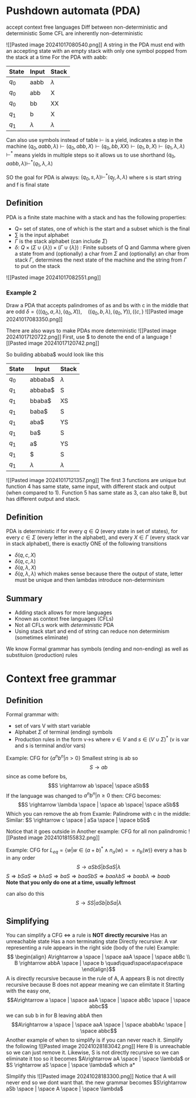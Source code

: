 # Pushdown automata (PDA)
accept context free languages
	Diff between non-deterministic and deterministic
	Some CFL are inherently non-deterministic

![[Pasted image 20241017080540.png]]
A string in the PDA must end with an accepting state with an empty stack with only one symbol popped from the stack at a time
For the PDA with aabb:

| State | Input     | Stack     |
| ----- | --------- | --------- |
| $q_0$ | aabb      | $\lambda$ |
| $q_0$ | abb       | X         |
| $q_0$ | bb        | XX        |
| $q_1$ | b         | X         |
| $q_1$ | $\lambda$ | $\lambda$ |
Can also use symbols instead of table
$\vdash$  is a yield, indicates a step in the machine
$(q_{0}, aabb, \lambda) \vdash (q_{0}, abb, X) \vdash (q_{0}, bb, XX) \vdash (q_{1}, b, X) \vdash (q_{1}, \lambda, \lambda)$  
$\vdash^{*}$ means yields in multiple steps so it allows us to use shorthand
$(q_{0}, aabb, \lambda) \vdash^{*} (q_{1}, \lambda, \lambda)$  

SO the goal for PDA is always:
$(q_{0}, s, \lambda) \vdash^{*} (q_{f}, \lambda, \lambda)$ where s is start string and f is final state

## Definition
PDA is a finite state machine with a stack and has the following properties:
- Q= set of states, one of which is the start and a subset which is the final
- $\sum$ is the input alphabet
- $\Gamma$ is the stack alphabet (can include $\Sigma$) 
- $\delta$: $Q \times (\Sigma \cup \{\lambda\}) \times (\Gamma \cup \{\lambda\})$ : Finite subsets of Q and Gamma where given a state from and (optionally) a char from $\Sigma$ and (optionally) an char from stack $\Gamma$, determines the next state of the machine and the string from $\Gamma$ to put on the stack

![[Pasted image 20241017082551.png]]

### Example 2
Draw a PDA that accepts palindromes of as and bs with c in the middle that are odd
$\delta = \{((q_{0}, a, \lambda), (q_{0}, X)),\quad ((q_{0}, b, \lambda), (q_{0}, Y)), ((c, \}$ 
![[Pasted image 20241017083350.png]]


There are also ways to make PDAs more deterministic
![[Pasted image 20241017120722.png]]
First, use $ to denote the end of a language
![[Pasted image 20241017120742.png]]

So building abbaba$ would look like this

| State | Input     | Stack     |
| ----- | --------- | --------- |
| $q_0$ | abbaba$   | $\lambda$ |
| $q_1$ | abbaba$   | S         |
| $q_1$ | bbaba$    | XS        |
| $q_1$ | baba$     | S         |
| $q_1$ | aba$      | YS        |
| $q_1$ | ba$       | S         |
| $q_1$ | a$        | YS        |
| $q_1$ | $         | S         |
| $q_1$ | $\lambda$ | $\lambda$ |
![[Pasted image 20241017121357.png]]
The first 3 functions are unique but function 4 has same state, same input, with different stack and output (when compared to 1). Function 5 has same state as 3, can also take B, but has different output and stack.


## Definition
PDA is deterministic if for every $q \in Q$ (every state in set of states), for every $c \in \Sigma$ (every letter in the alphabet), and every $X \in \Gamma$ (every stack var in stack alphabet), there is exactly ONE of the following transitions
- $\delta(q,c,X)$ 
- $\delta(q,c,\lambda)$ 
- $\delta(q,\lambda,X)$ 
- $\delta(q,\lambda,\lambda)$ 
which makes sense because there the output of state, letter must be unique and then lambdas introduce non-determinism

## Summary
- Adding stack allows for more languages
- Known as context free languages (CFLs)
- Not all CFLs work with *deterministic* PDA 
- Using stack start and end of string can reduce non determinism (sometimes eliminate)

We know Formal grammar has symbols (ending and non-ending) as well as substituion (production) rules

# Context free grammar
## Definition
Formal grammar with:
- set of vars V with start variable
- Alphabet $\Sigma$ of terminal (ending) symbols
- Production rules in the form v->s where $v \in V$ and $s \in (V \cup \Sigma)^{*}$ (v is var and s is terminal and/or vars)

Example: CFG for $\{a^{n}b^{n} | n>0\}$ 
	Smallest string is ab so $$S \rightarrow ab$$
	since as come before bs, $$S \rightarrow ab \space| \space aSb$$
If the language was changed to $a^{n}b^{n}|n\ge0$ then:
	CFG becomes: $$S  \rightarrow \lambda \space | \space ab \space| \space aSb$$
	Which you can remove the ab from
Examle: Palindrome with c in the middle: 
	Similar: $S \rightarrow c \space | aSa \space | \space bSb$  


Notice that it goes outside in
Another example: CFG for all non palindromic
	![[Pasted image 20241018155832.png]]

Example: CFG for $L_{eq}= \{w | w \in (a+b)^{*} \wedge  n_{a}(w)==n_{b}(w)\}$  every a has b in any order
$$S \rightarrow aSbS | bSaS | \lambda$$
$S \Rightarrow bSaS \Rightarrow b\lambda aS \Rightarrow baS \Rightarrow baaSbS \Rightarrow baa\lambda bS \Rightarrow baab\lambda \Rightarrow baab$   
**Note that you only do one at a time, usually leftmost**

can also do this $$S \rightarrow SS | aSb | bSa | \lambda$$ 
## Simplifying
You can simplify a CFG $\iff$ 
	a rule is **NOT directly recursive**
	Has an unreachable state
	Has a non terminating state
Directly recursive: A var representing a rule appears in the right side (body of the rule)
Example:
$$
\begin{align} 
A\rightarrow a \space | \space aaA \space | \space abBc \\ B \rightarrow abbA \space | \space b \quad\quad\space\space\space
\end{align}$$
A is directly recursive because in the rule of A, A appears
B is not directly recursive because B does not appear meaning we can elimitate it
Starting with the easy one, 
$$A\rightarrow a \space | \space aaA \space | \space abBc \space | \space abbc$$
we can sub b in for B leaving abbA
then
$$A\rightarrow a \space | \space aaA \space | \space ababbAc \space | \space abbc$$
Another example of when to simplify is if you can never reach it. Simplify the following
![[Pasted image 20241028183042.png]]
Here B is unreachable so we can just remove it. Likewise, S is not directly recursive so we can eliminate it too so it becomes 
$A\rightarrow aA \space | \space \lambda$ or $S \rightarrow aS \space | \space \lambda$ which a* 

SImplify this
![[Pasted image 20241028183300.png]]
Notice that A will never end so we dont want that. the new grammar becomes
$S\rightarrow aSb \space | \space A \space | \space \lambda$ 




